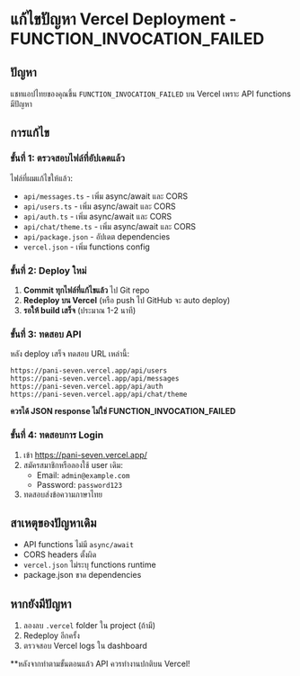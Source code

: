 # แก้ไขปัญหา Vercel Deployment - FUNCTION_INVOCATION_FAILED

## ปัญหา
แชทแอปไทยของคุณขึ้น `FUNCTION_INVOCATION_FAILED` บน Vercel เพราะ API functions มีปัญหา

## การแก้ไข

### ขั้นที่ 1: ตรวจสอบไฟล์ที่อัปเดตแล้ว
ไฟล์ที่ผมแก้ไขให้แล้ว:
- `api/messages.ts` - เพิ่ม async/await และ CORS
- `api/users.ts` - เพิ่ม async/await และ CORS  
- `api/auth.ts` - เพิ่ม async/await และ CORS
- `api/chat/theme.ts` - เพิ่ม async/await และ CORS
- `api/package.json` - อัปเดต dependencies
- `vercel.json` - เพิ่ม functions config

### ขั้นที่ 2: Deploy ใหม่
1. **Commit ทุกไฟล์ที่แก้ไขแล้ว** ไป Git repo
2. **Redeploy บน Vercel** (หรือ push ไป GitHub จะ auto deploy)
3. **รอให้ build เสร็จ** (ประมาณ 1-2 นาที)

### ขั้นที่ 3: ทดสอบ API
หลัง deploy เสร็จ ทดสอบ URL เหล่านี้:

```
https://pani-seven.vercel.app/api/users
https://pani-seven.vercel.app/api/messages  
https://pani-seven.vercel.app/api/auth
https://pani-seven.vercel.app/api/chat/theme
```

**ควรได้ JSON response ไม่ใช่ FUNCTION_INVOCATION_FAILED**

### ขั้นที่ 4: ทดสอบการ Login
1. เข้า https://pani-seven.vercel.app/
2. สมัครสมาชิกหรือลองใช้ user เดิม:
   - Email: `admin@example.com`
   - Password: `password123`
3. ทดสอบส่งข้อความภาษาไทย

## สาเหตุของปัญหาเดิม
- API functions ไม่มี `async/await`
- CORS headers ตั้งผิด
- `vercel.json` ไม่ระบุ functions runtime
- package.json ขาด dependencies

## หากยังมีปัญหา
1. ลองลบ `.vercel` folder ใน project (ถ้ามี)
2. Redeploy อีกครั้ง
3. ตรวจสอบ Vercel logs ใน dashboard

**หลังจากทำตามขั้นตอนแล้ว API ควรทำงานปกติบน Vercel!